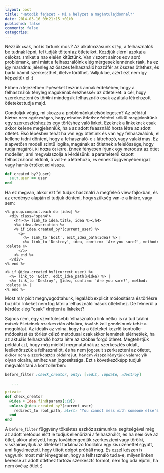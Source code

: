 ```yaml
---
layout: post
title: "Hatodik fejezet - Mi a helyzet a magántulajdonnal?"
date: 2014-03-16 09:21:15 +0100
published: false
comments: false
categories:
---
```


Nézzük csak, hol is tartunk most? Az alkalmazásunk szép, a felhasználók be tudnak lépni, fel tudják tölteni az ötleteiket. Kezdjük elérni azokat a célokat, amiket a nap elején kitűztünk.
Van viszont sajnos egy apró problémánk, ami miatt a felhasználóink elég mérgesek lennének ránk, ha ez így maradna: jelenleg az összes felhasználó hozzáfér az összes ötlethez, és bárki bármit szerkeszthet, illetve törölhet. Valljuk be, azért ezt nem így képzeltük el :)

Ebben a fejezetben lépéseket teszünk annak érdekében, hogy a felhasználók tényleg magukénak érezhessék az ötleteiket: a cél, hogy szerekeszteni és törölni mindegyik felhasználó csak az általa létrehozott ötleteket tudja majd.

<!-- more -->

Gondoljuk végig, mi okozza a problémánkat elsődlegesen? Az például biztos nem egészséges, hogy minden ötlethez feltétel nélkül megjelenítünk egy szerkesztéshez és egy törléshez való linket. Ezeknek a linkeknek csak akkor kellene megjelenniük, ha a az adott felasználó hozta létre az adott ötletet.
Első lépésben tehát ha van egy ötletünk és van egy felhasználónk, el kellene tudni dönteni, hogy a felhasználó-e a látrehozó, vagy valaki más. Ez alapvetően modell szintű logika, magának az ötletnek a felelőssége, hogy tudja magáról, ki hozta őt létre. Ennek fényében írjunk egy metódust az ötlet modellen, ami megválaszolja a kérdésünk: a paraméterül kapott felhasználóról eldönti, ő volt-e a létrehozó, és ennek függvényében igaz vagy hamis értéket ad vissza.

``` ruby /app/models/idea.rb
def created_by?(user)
  self.user == user
end
```

Ha ez megvan, akkor ezt fel tudjuk használni a megfelelő view fájlokban, és az eredénye alapján el tudjuk dönteni, hogy szükség van-e a linkre, vagy sem:

``` erb app/views/ideas/index.html.erb
<% group.compact.each do |idea| %>
  <div class="span4">
    <h4><%= link_to idea.title, idea %></h4>
    <%= idea.description %>
    <% if idea.created_by?(current_user) %>
      <p>
        <%= link_to 'Edit', edit_idea_path(idea) %> |
        <%= link_to 'Destroy', idea, confirm: 'Are you sure?', method: :delete %>
      </p>
    <% end %>
  </div>
<% end %>
```

``` erb app/views/ideas/show.html.erb
<% if @idea.created_by?(current_user) %>
  <%= link_to 'Edit', edit_idea_path(@idea) %> |
  <%= link_to 'Destroy', @idea, confirm: 'Are you sure?', method: :delete %> |
<% end %>
```

Most már picit megnyugodtahunk, legalább explicit módosításra és törlésre buzdító linkeket nem fog látni a felhasználó mások ötleteihez.
De felmerül a kérdés: elég "csak" elrejteni a linkeket?

Sajnos nem, egy szemfülesebb felhasználó a link nélkül is rá tud találni mások ötleteinek szerkesztés oldalára, tovább kell gondolnunk tehát a megoldást. Az ideális az volna, hogy ha a ötleteket kezelő kontroller módosítást és törlést célzó metódusai csak akkor lennének elérhetőek, ha az aktuális felhasználó hozta létre az szóban forgó ötletet.
Megtehetjük például azt, hogy még mielótt megmutatnák az szerkesztés oldalt, leellenőrizzük a felhasználót, és ha nem jogosult szerkeszteni az ötletet, akkor nem a szerkesztés oldalra jut, hanem visszairányítjuk valamelyik olyan oldalra, amihez van jogosultsága.
Ezt a következőképp tudjuk megvalósítani a kontrollerben:

``` ruby app/controllers/ideas_controller.rb
before_filter :check_creator, only: [:edit, :update, :destroy]

   ...

private
def check_creator
  @idea = Idea.find(params[:id])
  unless @idea.created_by?(current_user)
    redirect_to root_path, alert: "You cannot mess with someone else's idea!"
  end
end
```

A `before_filter` függvény tökéletes eszköz számunkra: segítségével még az adott metódus előtt le tudjuk ellenőrizni a felhasználót, és ha nem övé az ötlet, akkor ahelyett, hogy továbbengedjük szerkeszteni vagy törölni, visszairányítjuk az ötleteket tartalmazó főoldalra egy kis üzenettel együtt, ami figyelmezteti, hogy tiltott dolgot próbált meg.
És ezzel készen is vagyunk, most már lényegtelen, hogy a felhasználó tudja-e, milyen linken keresse az adott ötlethez tartozó szerkesztő formot, nem fog oda eljutni, ha nem övé az ötlet :)
